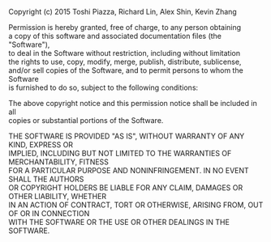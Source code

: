 Copyright (c) 2015 Toshi Piazza, Richard Lin, Alex Shin, Kevin Zhang

Permission is hereby granted, free of charge, to any person obtaining  
a copy of this software and associated documentation files (the "Software"),  
to deal in the Software without restriction, including without limitation  
the rights to use, copy, modify, merge, publish, distribute, sublicense,  
and/or sell copies of the Software, and to permit persons to whom the Software  
is furnished to do so, subject to the following conditions:  
  
The above copyright notice and this permission notice shall be included in all  
copies or substantial portions of the Software.

THE SOFTWARE IS PROVIDED "AS IS", WITHOUT WARRANTY OF ANY KIND, EXPRESS OR  
IMPLIED, INCLUDING BUT NOT LIMITED TO THE WARRANTIES OF MERCHANTABILITY, FITNESS  
FOR A PARTICULAR PURPOSE AND NONINFRINGEMENT. IN NO EVENT SHALL THE AUTHORS  
OR COPYRIGHT HOLDERS BE LIABLE FOR ANY CLAIM, DAMAGES OR OTHER LIABILITY, WHETHER  
IN AN ACTION OF CONTRACT, TORT OR OTHERWISE, ARISING FROM, OUT OF OR IN CONNECTION  
WITH THE SOFTWARE OR THE USE OR OTHER DEALINGS IN THE SOFTWARE.
